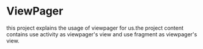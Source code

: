 # ViewPager
this project explains the usage of viewpager for us.the project content contains use activity as viewpager's view and use fragment as viewpager's view.

